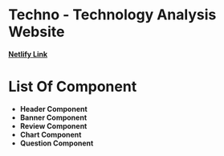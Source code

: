 # **Techno - Technology Analysis Website**

**[Netlify Link](https://edumereact.netlify.app/)**

# List Of Component

- **Header Component**
- **Banner Component**
- **Review Component**
- **Chart Component**
- **Question Component**